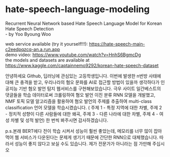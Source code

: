 # hate-speech-language-modeling
Recurrent Neural Network based Hate Speech Language Model for Korean Hate Speech Detection 
<br>- by Yoo Byoung Woo  

web service available (try it yourself!!!): https://hate-speech-main-c2eedpqzcq-an.a.run.app
<br>demo video: https://www.youtube.com/watch?v=HnhS6BgmcDg
<br>the models and datasets are available at https://www.kaggle.com/captainnemo9292/korean-hate-speech-dataset

안녕하세요 Github, 딥러닝에 관심있는 고등학생입니다. 이번에 발생한 n번방 사태에 대해 큰 충격을 받고, 우리나라의 혐오 문화를 AI로 접근할 방법이 있을까 생각하다가 인공지능 기반 혐오 발언 탐지 웹서비스를 구현해보았습니다. 극우 사이트 일간베스트의 댓글들을 학습 데이터로써 크롤링하여 혐오 발언 이진 분류 RNN 모델을 개발했고, NMF 토픽 모델 알고리즘을 활용하여 혐오 발언의 주제를 추출하여 multi-class classification 언어 모델을 학습시켰습니다. ( 주제 1 - 특정 지역에 대한 차별, 주제 2 - 정치적 성향이 다른 사람들에 대한 왜곡, 주제 3 - 다른 나라에 대한 차별, 주제 4 - 여성 차별 및 성적 발언) 한 번씩 봐주시면 감사하겠습니다.

p.s.본래 BERT에다 전이 학습 시켜서 성능이 훨씬 좋았는데, 메모리를 너무 많이 잡아먹어 웹 서비스가 다운된다는 문제게 생기기 때문에 간단한 RNN으로 대체했습니다. 따라서 성능이 좋지 않다고 보실 수도 있습니다. 제가 전문가가 아니라는 점 가만해 주십시오

